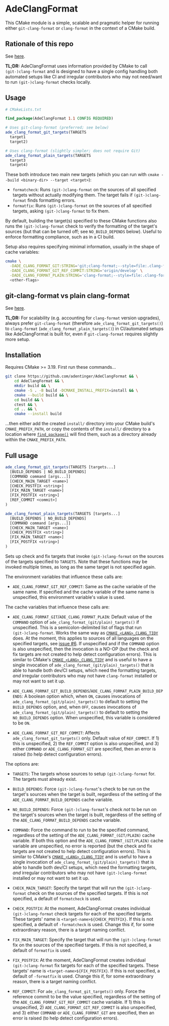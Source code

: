 # AdeClangFormat

This CMake module is a simple, scalable and pragmatic helper for running either `git-clang-format` or `clang-format` in the context of a CMake build.

## Rationale of this repo

See [here](doc/rationale.md).

**TL;DR:** AdeClangFormat uses information provided by CMake to call `(git-)clang-format` and is designed to have a single config handling both automated setups like CI and irregular contributors who may not need/want to run `(git-)clang-format` checks locally.

## Usage

```cmake
# CMakeLists.txt

find_package(AdeClangFormat 1.1 CONFIG REQUIRED)

# Uses git-clang-format (preferred; see below)
ade_clang_format_git_targets(TARGETS
  target1
  target2)

# Uses clang-format (slightly simpler; does not require Git)
ade_clang_format_plain_targets(TARGETS
  target3
  target4)
```

These both introduce two main new targets (which you can run with `cmake --build <binary-dir> --target <target>`):
- `formatcheck`: Runs `(git-)clang-format` on the sources of all specified targets without actually modifying them. The target fails if `(git-)clang-format` finds formatting errors.
- `formatfix`: Runs `(git-)clang-format` on the sources of all specified targets, asking `(git-)clang-format` to fix them.

By default, building the target(s) specified to these CMake functions also runs the `(git-)clang-format` check to verify the formatting of the target's sources (but that can be turned off; see `NO_BUILD_DEPENDS` below). Useful to enforce formatting compliance, such as in a CI build.

Setup also requires specifying minimal information, usually in the shape of cache variables:

```bash
cmake \
  -DADE_CLANG_FORMAT_GIT:STRING='git;clang-format;--style=file:.clang-format' \
  -DADE_CLANG_FORMAT_GIT_REF_COMMIT:STRING='origin/develop' \
  -DADE_CLANG_FORMAT_PLAIN:STRING='clang-format;--style=file:.clang-format' \
  <other-flags>
```

## git-clang-format vs plain clang-format

See [here](doc/git-clang-format.md).

**TL;DR:** For scalability (e.g. accounting for `clang-format` version upgrades), always prefer `git-clang-format` (therefore `ade_clang_format_git_targets()`) to `clang-format` (`ade_clang_format_plain_targets()`) in CI/automated setups like AdeClangFormat is built for, even if `git-clang-format` requires slightly more setup.

## Installation

Requires CMake >= 3.19. First run these commands...

```bash
git clone https://github.com/adentinger/AdeClangFormat && \
    cd AdeClangFormat && \
    mkdir build && \
    cmake -S . -B build -DCMAKE_INSTALL_PREFIX=install && \
    cmake --build build && \
    cd build && \
    ctest && \
    cd .. && \
    cmake --install build
```

...then either add the created `install/` directory into your CMake build's `CMAKE_PREFIX_PATH`, or copy the contents of the `install/` directory to a location where [`find_package()`](https://cmake.org/cmake/help/latest/command/find_package.html) will find them, such as a directory already within the `CMAKE_PREFIX_PATH`.

## Full usage

```cmake
ade_clang_format_git_targets(TARGETS [targets...]
  [BUILD_DEPENDS | NO_BUILD_DEPENDS]
  [COMMAND command [args...]]
  [CHECK_MAIN_TARGET <name>]
  [CHECK_POSTFIX <string>]
  [FIX_MAIN_TARGET <name>]
  [FIX_POSTFIX <string>]
  [REF_COMMIT <commit>]
)

ade_clang_format_plain_targets(TARGETS [targets...]
  [BUILD_DEPENDS | NO_BUILD_DEPENDS]
  [COMMAND command [args...]]
  [CHECK_MAIN_TARGET <name>]
  [CHECK_POSTFIX <string>]
  [FIX_MAIN_TARGET <name>]
  [FIX_POSTFIX <string>]
)
```

Sets up check and fix targets that invoke `(git-)clang-format` on the sources of the targets specified to `TARGETS`. Note that these functions may be invoked multiple times, as long as the same target is not specified again.

The environment variables that influence these calls are:

- `ADE_CLANG_FORMAT_GIT_REF_COMMIT`: Same as the cache variable of the same name. If specified and the cache variable of the same name is unspecified, this environment variable's value is used.

The cache variables that influence these calls are:

- `ADE_CLANG_FORMAT_GIT`/`ADE_CLANG_FORMAT_PLAIN`: Default value of the `COMMAND` option of `ade_clang_format_(git/plain)_targets()` if unspecified. This is a semicolon-delimited list of flags that run `(git-)clang-format`. Works the same way as [`CMAKE_<LANG>_CLANG_TIDY`](https://cmake.org/cmake/help/latest/variable/CMAKE_LANG_CLANG_TIDY.html) does. At the moment, this applies to sources of all languages on the specified targets, see [issue #6](https://github.com/adentinger/AdeClangFormat/issues/6). If unspecified and if the `COMMAND` option is also unspecified, then the invocation is a NO-OP (but the check and fix targets are not created to help detect configuration errors). This is similar to CMake's [`CMAKE_<LANG>_CLANG_TIDY`](https://cmake.org/cmake/help/latest/variable/CMAKE_LANG_CLANG_TIDY.html) and is useful to have a single invocation of `ade_clang_format_(git/plain)_targets()` that is able to handle both dev/CI setups, which need the formatting targets, _and_ irregular contributors who may not have `clang-format` installed or may not want to set it up.

- `ADE_CLANG_FORMAT_GIT_BUILD_DEPENDS`/`ADE_CLANG_FORMAT_PLAIN_BUILD_DEPENDS`: A boolean option which, when `ON`, causes invocations of `ade_clang_format_(git/plain)_targets()` to default to setting the `BUILD_DEPENDS` option, and, when `OFF`, causes invocations of `ade_clang_format_(git/plain)_targets()` to default to setting the `NO_BUILD_DEPENDS` option. When unspecified, this variable is considered to be `ON`.

- `ADE_CLANG_FORMAT_GIT_REF_COMMIT`: Affects `ade_clang_format_git_targets()` only. Default value of `REF_COMMIT`. If 1) this is unspecified, 2) the `REF_COMMIT` option is also unspecified, and 3) either `COMMAND` or `ADE_CLANG_FORMAT_GIT` are specified, then an error is raised (to help detect configuration errors).

The options are:

- `TARGETS`: The targets whose sources to setup `(git-)clang-format` for. The targets must already exist.

- `BUILD_DEPENDS`: Force `(git-)clang-format`'s check to be run on the target's sources when the target is built, regardless of the setting of the `ADE_CLANG_FORMAT_BUILD_DEPENDS` cache variable.

- `NO_BUILD_DEPENDS`: Force `(git-)clang-format`'s check _not_ to be run on the target's sources when the target is built, regardless of the setting of the `ADE_CLANG_FORMAT_BUILD_DEPENDS` cache variable.

- `COMMAND`: Force the command to run to be the specified command, regardless of the setting of the `ADE_CLANG_FORMAT_(GIT/PLAIN)` cache variable. If both this option and the `ADE_CLANG_FORMAT_(GIT/PLAIN)` cache variable are unspecified, no error is reported (but the check and fix targets are not created to help detect configuration errors). This is similar to CMake's [`CMAKE_<LANG>_CLANG_TIDY`](https://cmake.org/cmake/help/latest/variable/CMAKE_LANG_CLANG_TIDY.html) and is useful to have a single invocation of `ade_clang_format_(git/plain)_targets()` that is able to handle both dev/CI setups, which need the formatting targets, _and_ irregular contributors who may not have `(git-)clang-format` installed or may not want to set it up.

- `CHECK_MAIN_TARGET`: Specify the target that will run the `(git-)clang-format` check on the sources of the specified targets. If this is not specified, a default of `formatcheck` is used.

- `CHECK_POSTFIX`: At the moment, AdeClangFormat creates individual `(git-)clang-format` check targets for each of the specified targets. These targets' name is `<target-name>${CHECK_POSTFIX}`. If this is not specified, a default of `-formatcheck` is used. Change this if, for some extraordinary reason, there is a target naming conflict.

- `FIX_MAIN_TARGET`: Specify the target that will run the `(git-)clang-format` fix on the sources of the specified targets. If this is not specified, a default of `formatfix` is used.

- `FIX_POSTFIX`: At the moment, AdeClangFormat creates individual `(git-)clang-format` fix targets for each of the specified targets. These targets' name is `<target-name>${FIX_POSTFIX}`. If this is not specified, a default of `-formatfix` is used. Change this if, for some extraordinary reason, there is a target naming conflict.

- `REF_COMMIT`: For `ade_clang_format_git_targets()` only. Force the reference commit to be the value specified, regardless of the setting of the `ADE_CLANG_FORMAT_GIT_REF_COMMIT` cache variable. If 1) this is unspecified, 2) `ADE_CLANG_FORMAT_GIT_REF_COMMIT` is also unspecified, and 3) either `COMMAND` or `ADE_CLANG_FORMAT_GIT` are specified, then an error is raised (to help detect configuration errors).
